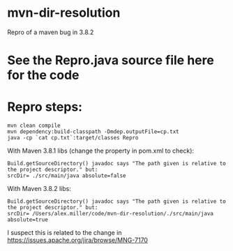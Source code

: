 # mvn-dir-resolution
Repro of a maven bug in 3.8.2

# See the Repro.java source file here for the code

# Repro steps:

```shell
mvn clean compile
mvn dependency:build-classpath -Dmdep.outputFile=cp.txt
java -cp `cat cp.txt`:target/classes Repro
```

With Maven 3.8.1 libs (change the property in pom.xml to check):

```
Build.getSourceDirectory() javadoc says "The path given is relative to the project descriptor." but:
srcDir= ./src/main/java absolute=false
```

With Maven 3.8.2 libs:

```
Build.getSourceDirectory() javadoc says "The path given is relative to the project descriptor." but:
srcDir= /Users/alex.miller/code/mvn-dir-resolution/./src/main/java absolute=true
```

I suspect this is related to the change in https://issues.apache.org/jira/browse/MNG-7170
